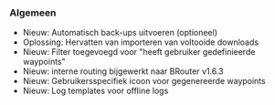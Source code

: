 ### Algemeen
- Nieuw: Automatisch back-ups uitvoeren (optioneel)
- Oplossing: Hervatten van importeren van voltooide downloads
- Nieuw: Filter toegevoegd voor "heeft gebruiker gedefinieerde waypoints"
- Nieuw: interne routing bijgewerkt naar BRouter v1.6.3
- Nieuw: Gebruikersspecifiek icoon voor gegenereerde waypoints
- Nieuw: Log templates voor offline logs
